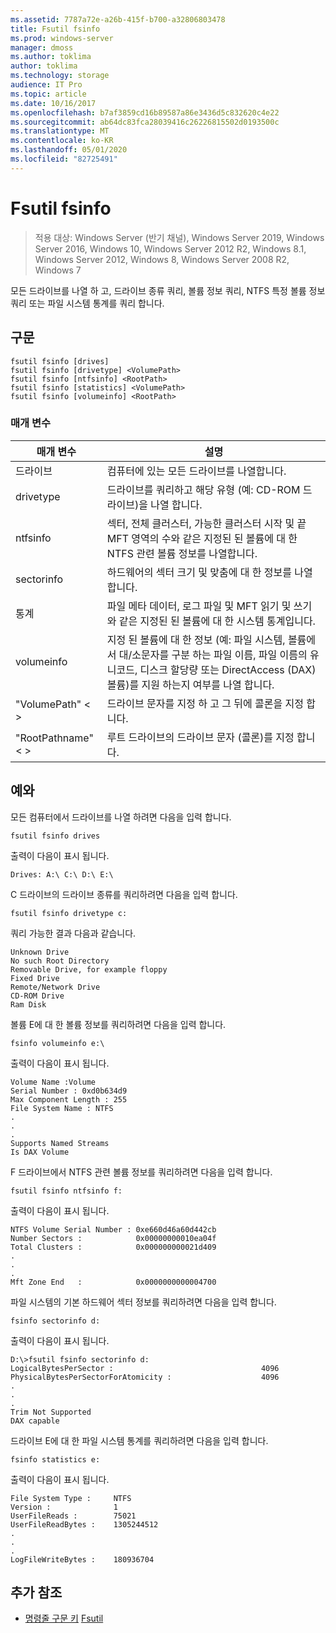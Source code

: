 ```yaml
---
ms.assetid: 7787a72e-a26b-415f-b700-a32806803478
title: Fsutil fsinfo
ms.prod: windows-server
manager: dmoss
ms.author: toklima
author: toklima
ms.technology: storage
audience: IT Pro
ms.topic: article
ms.date: 10/16/2017
ms.openlocfilehash: b7af3859cd16b89587a86e3436d5c832620c4e22
ms.sourcegitcommit: ab64dc83fca28039416c26226815502d0193500c
ms.translationtype: MT
ms.contentlocale: ko-KR
ms.lasthandoff: 05/01/2020
ms.locfileid: "82725491"
---
```

# <a name="fsutil-fsinfo"></a>Fsutil fsinfo
> 적용 대상: Windows Server (반기 채널), Windows Server 2019, Windows Server 2016, Windows 10, Windows Server 2012 R2, Windows 8.1, Windows Server 2012, Windows 8, Windows Server 2008 R2, Windows 7

모든 드라이브를 나열 하 고, 드라이브 종류 쿼리, 볼륨 정보 쿼리, NTFS 특정 볼륨 정보 쿼리 또는 파일 시스템 통계를 쿼리 합니다.



## <a name="syntax"></a>구문

```
fsutil fsinfo [drives]
fsutil fsinfo [drivetype] <VolumePath>
fsutil fsinfo [ntfsinfo] <RootPath>
fsutil fsinfo [statistics] <VolumePath>
fsutil fsinfo [volumeinfo] <RootPath>
```

### <a name="parameters"></a>매개 변수

|매개 변수|설명|
|-------------|---------------|
|드라이브|컴퓨터에 있는 모든 드라이브를 나열합니다.|
|drivetype|드라이브를 쿼리하고 해당 유형 (예: CD-ROM 드라이브)을 나열 합니다.|
|ntfsinfo|섹터, 전체 클러스터, 가능한 클러스터 시작 및 끝 MFT 영역의 수와 같은 지정된 된 볼륨에 대 한 NTFS 관련 볼륨 정보를 나열합니다.|
|sectorinfo|하드웨어의 섹터 크기 및 맞춤에 대 한 정보를 나열 합니다.|
|통계|파일 메타 데이터, 로그 파일 및 MFT 읽기 및 쓰기와 같은 지정된 된 볼륨에 대 한 시스템 통계입니다.|
|volumeinfo|지정 된 볼륨에 대 한 정보 (예: 파일 시스템, 볼륨에서 대/소문자를 구분 하는 파일 이름, 파일 이름의 유니코드, 디스크 할당량 또는 DirectAccess (DAX) 볼륨)를 지원 하는지 여부를 나열 합니다.|
|"VolumePath" < >|드라이브 문자를 지정 하 고 그 뒤에 콜론을 지정 합니다.|
|"RootPathname" < >|루트 드라이브의 드라이브 문자 (콜론)를 지정 합니다.|

## <a name="examples"></a><a name="BKMK_examples"></a>예와
모든 컴퓨터에서 드라이브를 나열 하려면 다음을 입력 합니다.

```
fsutil fsinfo drives
```

출력이 다음이 표시 됩니다.

```
Drives: A:\ C:\ D:\ E:\       
```

C 드라이브의 드라이브 종류를 쿼리하려면 다음을 입력 합니다.

```
fsutil fsinfo drivetype c:
```

쿼리 가능한 결과 다음과 같습니다.

```
Unknown Drive
No such Root Directory
Removable Drive, for example floppy
Fixed Drive
Remote/Network Drive
CD-ROM Drive
Ram Disk
```

볼륨 E에 대 한 볼륨 정보를 쿼리하려면 다음을 입력 합니다.

```
fsinfo volumeinfo e:\
```

출력이 다음이 표시 됩니다.

```
Volume Name :Volume
Serial Number : 0xd0b634d9
Max Component Length : 255
File System Name : NTFS
.
.
.
Supports Named Streams
Is DAX Volume
```

F 드라이브에서 NTFS 관련 볼륨 정보를 쿼리하려면 다음을 입력 합니다.

```
fsutil fsinfo ntfsinfo f:
```

출력이 다음이 표시 됩니다.

```
NTFS Volume Serial Number : 0xe660d46a60d442cb
Number Sectors :            0x00000000010ea04f
Total Clusters :            0x000000000021d409
.
.
.
Mft Zone End   :            0x0000000000004700       
```

파일 시스템의 기본 하드웨어 섹터 정보를 쿼리하려면 다음을 입력 합니다.

```
fsinfo sectorinfo d:
```

출력이 다음이 표시 됩니다.

```
D:\>fsutil fsinfo sectorinfo d:
LogicalBytesPerSector :                                 4096
PhysicalBytesPerSectorForAtomicity :                    4096
.
.
.
Trim Not Supported
DAX capable
```

드라이브 E에 대 한 파일 시스템 통계를 쿼리하려면 다음을 입력 합니다.

```
fsinfo statistics e:
```

출력이 다음이 표시 됩니다.

```
File System Type :     NTFS
Version :              1
UserFileReads :        75021
UserFileReadBytes :    1305244512
.
.
.
LogFileWriteBytes :    180936704       
```

## <a name="additional-references"></a>추가 참조
- [명령줄 구문 키](command-line-syntax-key.md)
[Fsutil](Fsutil.md)


